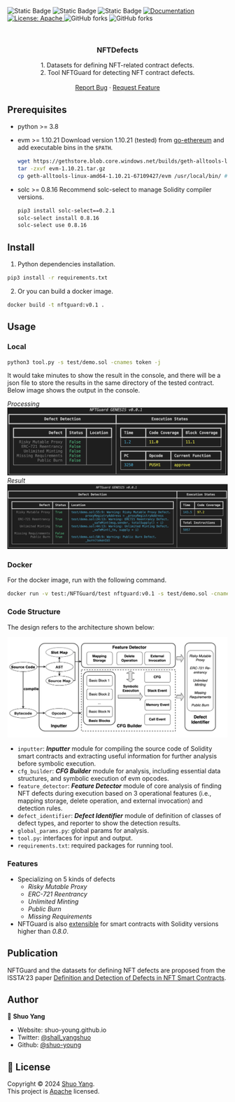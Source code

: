 <!-- <h1 align="center">Welcome to NFTDefects 👋</h1> -->
<p>
  <img alt="Static Badge" src="https://img.shields.io/badge/python-3.8-blue">
  <img alt="Static Badge" src="https://img.shields.io/badge/ubuntu-20.04-yellow">
  <img alt="Static Badge" src="https://img.shields.io/badge/docker-v0.1-purple">
  <a href="doc url" target="_blank">
    <img alt="Documentation" src="https://img.shields.io/badge/documentation-yes-brightgreen.svg" />
  </a>
  <a href="LICSEN" target="_blank">
    <img alt="License: Apache" src="https://img.shields.io/badge/License-Apache-yellow.svg" />
  </a>
  <img alt="GitHub forks" src="https://img.shields.io/github/forks/NFTDefects/nftdefects">

  <img alt="GitHub forks" src="https://img.shields.io/github/stars/NFTDefects/nftdefects">

  <!-- <a href="https://twitter.com/shall_yangshuo" target="_blank">
    <img alt="Twitter: shall\_yangshuo" src="https://img.shields.io/twitter/follow/shall_yangshuo.svg?style=social" />
  </a> -->
</p>

<br />
<div align="center">
  <!-- <a href="https://github.com/othneildrew/Best-README-Template">
    <img src="images/logo.png" alt="Logo" width="80" height="80">
  </a> -->

  <h3 align="center">NFTDefects</h3>

  <p align="center">
    1. Datasets for defining NFT-related contract defects.
    <br/>
    2. Tool NFTGuard for detecting NFT contract defects.
    <br />
    <!-- <a href="https://github.com/othneildrew/Best-README-Template"><strong>Explore the docs »</strong></a> -->
    <!-- <br /> -->
    <br />
    <!-- <a href="https://github.com/othneildrew/Best-README-Template">View Demo</a> -->
    <!-- · -->
    <a href="https://github.com/NFTDefects/nftdefects/issues">Report Bug</a>
    ·
    <a href="https://github.com/NFTDefects/nftdefects/issues">Request Feature</a>
  </p>
</div>

<!-- > A symbolic execution-based analyzer for detecting NFT-related contract defects. -->

<!-- ### 🏠 [Homepage](https://github.com/NFTDefects/nftdefects) -->

<!-- ### ✨ [Demo](demo url) -->

## Prerequisites

-   python >= 3.8
-   evm >= 1.10.21
    Download version 1.10.21 (tested) from [go-ethereum](https://geth.ethereum.org/downloads) and add executable bins in the `$PATH`.

    ```sh
    wget https://gethstore.blob.core.windows.net/builds/geth-alltools-linux-amd64-1.10.21-67109427.tar.gz > evm-1.10.21.tar.gz
    tar -zxvf evm-1.10.21.tar.gz
    cp geth-alltools-linux-amd64-1.10.21-67109427/evm /usr/local/bin/ # $PATH
    ```

-   solc >= 0.8.16
    Recommend solc-select to manage Solidity compiler versions.

    ```sh
    pip3 install solc-select==0.2.1
    solc-select install 0.8.16
    solc-select use 0.8.16
    ```

## Install

1. Python dependencies installation.

```sh
pip3 install -r requirements.txt
```

2. Or you can build a docker image.

```sh
docker build -t nftguard:v0.1 .
```

## Usage

### Local

```sh
python3 tool.py -s test/demo.sol -cnames token -j
```

It would take minutes to show the result in the console, and there will be a json file to store the results in the same directory of the tested contract. Below image shows the output in the console.

_Processing_
![output](./images/processing.png)
_Result_
![output](./images/output.png)

### Docker

For the docker image, run with the following command.

```sh
docker run -v test:/NFTGuard/test nftguard:v0.1 -s test/demo.sol -cnames token -j
```

### Code Structure

The design refers to the architecture shown below:

<img src="./images/arch.png" alt="arch" style="zoom: 50%;" />

-   `inputter`: **_Inputter_** module for compiling the source code of Solidity smart contracts and extracting useful information for further analysis before symbolic execution.
-   `cfg_builder`: **_CFG Builder_** module for analysis, including essential data structures, and symbolic execution of evm opcodes.
-   `feature_detector`: **_Feature Detector_** module of core analysis of finding NFT defects during execution based on 3 operational features (i.e., mapping storage, delete operation, and external invocation) and detection rules.
-   `defect_identifier`: **_Defect Identifier_** module of definition of classes of defect types, and reporter to show the detection results.
-   `global_params.py`: global params for analysis.
-   `tool.py`: interfaces for input and output.
-   `requirements.txt`: required packages for running tool.

### Features

-   Specializing on 5 kinds of defects
    -   _Risky Mutable Proxy_
    -   _ERC-721 Reentrancy_
    -   _Unlimited Minting_
    -   _Public Burn_
    -   _Missing Requirements_
-   NFTGuard is also [extensible](https://github.com/enzymefinance/oyente/tree/master) for smart contracts with Solidity versions higher than _0.8.0_.

## Publication

NFTGuard and the datasets for defining NFT defects are proposed from the ISSTA'23 paper [Definition and Detection of Defects in NFT Smart Contracts](https://dl.acm.org/doi/10.1145/3597926.3598063).

## Author

👤 **Shuo Yang**

-   Website: shuo-young.github.io
-   Twitter: [@shall_yangshuo](https://twitter.com/shall_yangshuo)
-   Github: [@shuo-young](https://github.com/shuo-young)

## 📝 License

Copyright © 2024 [Shuo Yang](https://github.com/shuo-young).<br />
This project is [Apache](https://github.com/NFTDefects/nftdefects/blob/master/LICENSE) licensed.
